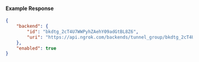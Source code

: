 <!-- Code generated for API Clients. DO NOT EDIT. -->

#### Example Response

```json
{
	"backend": {
		"id": "bkdtg_2cT4U7WWPyhZAehY09adGtBL8Z6",
		"uri": "https://api.ngrok.com/backends/tunnel_group/bkdtg_2cT4U7WWPyhZAehY09adGtBL8Z6"
	},
	"enabled": true
}
```
